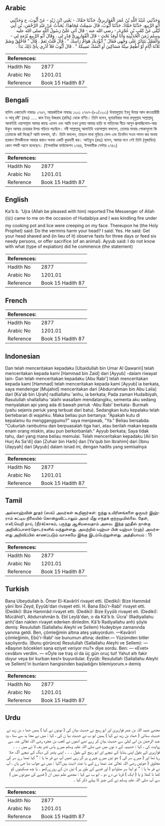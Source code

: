 ## Arabic


<div dir="rtl" lang="ar" style={{fontSize:'larger',backgroundColor:'#f8f9fa',padding:20}}>
وَحَدَّثَنِي عُبَيْدُ اللَّهِ بْنُ عُمَرَ الْقَوَارِيرِيُّ، حَدَّثَنَا حَمَّادٌ، - يَعْنِي ابْنَ زَيْدٍ - عَنْ أَيُّوبَ، ح وَحَدَّثَنِي أَبُو الرَّبِيعِ، حَدَّثَنَا حَمَّادٌ، حَدَّثَنَا أَيُّوبُ، قَالَ سَمِعْتُ مُجَاهِدًا، يُحَدِّثُ عَنْ عَبْدِ الرَّحْمَنِ، بْنِ أَبِي لَيْلَى عَنْ كَعْبِ بْنِ عُجْرَةَ، - رضى الله عنه - قَالَ أَتَى عَلَىَّ رَسُولُ اللَّهِ صلى الله عليه وسلم زَمَنَ الْحُدَيْبِيَةِ وَأَنَا أُوقِدُ تَحْتَ - قَالَ الْقْوَارِيرِيُّ قِدْرٍ لِي ‏.‏ وَقَالَ أَبُو الرَّبِيعِ بُرْمَةٍ لِي - وَالْقَمْلُ يَتَنَاثَرُ عَلَى وَجْهِي فَقَالَ ‏"‏ أَيُؤْذِيكَ هَوَامُّ رَأْسِكَ ‏"‏ ‏.‏ قَالَ قُلْتُ نَعَمْ ‏.‏ قَالَ ‏"‏ فَاحْلِقْ وَصُمْ ثَلاَثَةَ أَيَّامٍ أَوْ أَطْعِمْ سِتَّةَ مَسَاكِينَ أَوِ انْسُكْ نَسِيكَةً ‏"‏ ‏.‏ قَالَ أَيُّوبُ فَلاَ أَدْرِي بِأَىِّ ذَلِكَ بَدَأَ ‏.‏
</div>
<div style={{backgroundColor:'#f8f9fa',padding:20, marginBottom: 10}}><table> <thead> <tr> <th>References:</th> <th></th> </tr> </thead> <tbody><tr><td>Hadith No</td><td>2877</td></tr><tr><td>Arabic No</td><td>1201.01</td></tr><tr><td>Reference</td><td>Book 15 Hadith 87</td></tr></tbody></table></div>

## Bengali


<div dir="ltr" lang="bn" style={{fontSize:'larger',backgroundColor:'#f8f9fa',padding:20}}>
হাদিস একাডেমি নাম্বারঃ ২৭৬৭, আন্তর্জাতিক নাম্বারঃ ১২০১ ২৭৬৭-(৮০/১২০১) উবায়দুল্লাহ ইবনু উমার আল কাওয়ারীরী ও আবূ রবী' (রহঃ) ..... কাব ইবনু উজরাহ (রাযিঃ) থেকে বর্ণিত। তিনি বলেন, হুদায়বিয়ার সময় রসূলুল্লাহ সাল্লাল্লাহু আলাইহি ওয়াসাল্লাম আমার কাছে এলেন এবং আমি তখন চুলায় আমার হাড়ি বা পাতিলের নীচে আগুন জ্বালাচ্ছিলাম-আর উকুন আমার চেহারার উপর গড়িয়ে পড়ছিল। নবী সাল্লাল্লাহু আলাইহি ওয়াসাল্লাম বললেন, তোমার মাথার পোকাগুলো কি তোমাকে কষ্ট দিচ্ছে? আমি বললাম, হ্যাঁ। তিনি বললেন, তাহলে মাথা মুড়িয়ে ফেল এবং তিনদিন সওম পালন কর অথবা ছয়জন মিসকীনকে আহার করাও অথবা একটি কুরবানী কর। আইয়্যুব (রহঃ) বলেন, আমার মনে নেই তিনি (মুজাহিদ) কোন শব্দটি আগে বলেছেন। (ইসলামিক ফাউন্ডেশন ২৭৪৪, ইসলামীক সেন্টার ২৭৪২)
</div>
<div style={{backgroundColor:'#f8f9fa',padding:20, marginBottom: 10}}><table> <thead> <tr> <th>References:</th> <th></th> </tr> </thead> <tbody><tr><td>Hadith No</td><td>2877</td></tr><tr><td>Arabic No</td><td>1201.01</td></tr><tr><td>Reference</td><td>Book 15 Hadith 87</td></tr></tbody></table></div>

## English


<div dir="ltr" lang="en" style={{fontSize:'larger',backgroundColor:'#f8f9fa',padding:20}}>
Ka'b b. 'Ujra (Allah be pleased with him) reported:The Messenger of Allah (ﷺ) came to me on the occasion of Hudaibiya and I was kindling fire under my cooking pot and lice were creeping on my face. Thereupon he (the Holy Prophet) said: Do the vermins harm your head? I said: Yes. He said: Get your head shaved and (in lieu of it) observe fasts for three days or feed six needy persons, or offer sacrifice (of an animal). Ayyub said: I do not know with what (type of expiation) did he commence (the statement)
</div>
<div style={{backgroundColor:'#f8f9fa',padding:20, marginBottom: 10}}><table> <thead> <tr> <th>References:</th> <th></th> </tr> </thead> <tbody><tr><td>Hadith No</td><td>2877</td></tr><tr><td>Arabic No</td><td>1201.01</td></tr><tr><td>Reference</td><td>Book 15 Hadith 87</td></tr></tbody></table></div>

## French


<div dir="ltr" lang="fr" style={{fontSize:'larger',backgroundColor:'#f8f9fa',padding:20}}>

</div>
<div style={{backgroundColor:'#f8f9fa',padding:20, marginBottom: 10}}><table> <thead> <tr> <th>References:</th> <th></th> </tr> </thead> <tbody><tr><td>Hadith No</td><td>2877</td></tr><tr><td>Arabic No</td><td>1201.01</td></tr><tr><td>Reference</td><td>Book 15 Hadith 87</td></tr></tbody></table></div>

## Indonesian


<div dir="ltr" lang="id" style={{fontSize:'larger',backgroundColor:'#f8f9fa',padding:20}}>
Dan telah menceritakan kepadaku [Ubaidullah bin Umar Al Qawariri] telah menceritakan kepada kami [Hammad bin Zaid] dari [Ayyub] -dalam riwayat lain- Dan telah menceritakan kepadaku [Abu Rabi'] telah menceritakan kepada kami [Hammad] telah menceritakan kepada kami [Ayyub] ia berkata, saya mendengar [Mujahid] menceritakan dari [Abdurrahman bin Abu Laila] dari [Ka'ab bin Ujrah] radliallahu 'anhu, ia berkata; Pada zaman Hudaibiyah, Rasulullah shallallahu 'alaihi wasallam mendatangiku, sementa aku sedang menyalakan api yang ada di bawah periuk -Abu Rabi' berkata- Burmah (yaitu sejenis periuk yang terbuat dari batu). Sedangkan kutu kepalaku telah bertebaran di wajahku. Maka beliau pun bertanya: "Apakah kutu di kepalamu itu mengganggumu?" saya menjawab, "Ya." Beliau bersabda: "Cukurlah rambutmu dan berpuasalah tiga hari, atau berilah makan kepada enam orang miskin, atau pun berkorbanlah." Ayyub berkata; Saya tidak tahu, dari yang mana beliau memulai. Telah menceritakan kepadaku [Ali bin Hurj As Sa'di] dan [Zuhair bin Harb] dan [Ya'qub bin Ibrahim] dari [Ibnu Ulayyah] dari [Ayyub] dalam isnad ini, dengan hadits yang semisalnya
</div>
<div style={{backgroundColor:'#f8f9fa',padding:20, marginBottom: 10}}><table> <thead> <tr> <th>References:</th> <th></th> </tr> </thead> <tbody><tr><td>Hadith No</td><td>2877</td></tr><tr><td>Arabic No</td><td>1201.01</td></tr><tr><td>Reference</td><td>Book 15 Hadith 87</td></tr></tbody></table></div>

## Tamil


<div dir="ltr" lang="ta" style={{fontSize:'larger',backgroundColor:'#f8f9fa',padding:20}}>
அல்லாஹ்வின் தூதர் (ஸல்) அவர்கள் கூறினார்கள்: ஐந்து உயிரினங்களை ஒருவர் இஹ்ராம் கட்டிய நிலையில் கொன்றுவிட்டாலும் அவர் மீது எந்தக் குற்றமுமில்லை. தேள், எலி,வெறி நாய், (நீர்க்)காகம், பருந்து ஆகியவைதாம் அவை. இந்த ஹதீஸ் நான்கு அறிவிப்பாளர்தொடர்களில் வந்துள்ளது. அவற்றில் யஹ்யா பின் யஹ்யா (ரஹ்) அவர்களது அறிவிப்பில் காணப்படும் வாசகமே இங்கு இடம்பெற்றுள்ளது. அத்தியாயம் : 15
</div>
<div style={{backgroundColor:'#f8f9fa',padding:20, marginBottom: 10}}><table> <thead> <tr> <th>References:</th> <th></th> </tr> </thead> <tbody><tr><td>Hadith No</td><td>2877</td></tr><tr><td>Arabic No</td><td>1201.01</td></tr><tr><td>Reference</td><td>Book 15 Hadith 87</td></tr></tbody></table></div>

## Turkish


<div dir="ltr" lang="tr" style={{fontSize:'larger',backgroundColor:'#f8f9fa',padding:20}}>
Bana Ubeydullah b. Ömer El-Kavârîrî rivayet etti. (Dediki): Bize Hammâd yâni İbni Zeyd, Eyyûb'dan rivayet etti. H. Bana Ebû'r-Rabî' rivayet etti. (Dediki): Bize Hammâd rivayet etti. (Dediki): Bize Eyyûb rivayet eti. (Dediki): Mücâhid'i, Abdurrahmân b. Ebî Leylâ'dan, o da Kâ'b b. Ücra' (Radiyallahu anh)'dan naklen rivayet ederken dinledim. Kâ'b Radiyallahu anh) şöyle demiş: Resulullah (Sallallahu Aleyhi ve Sellem) Hudeybiye zamanında yanıma geldi. Ben, çömleğimin altına ateş yakıyordum. —Kavârirî çömleğimin, Ebû'r-Rabî' ise bunumun altına; dediler.— Yüzümden bitler saçılıyordu. (Bunu görünce) Resulullah (Sallallahu Aleyhi ve Sellem): — »Başının böcekleri sana eziyet veriyor mu?» diye sordu. Ben: — «Evet» cevâbını verdim. — «Öyle ise traş ol da üç gün oruç tut! Yahut altı fakir doyur veya bir kurban kes!» buyurdular. Eyyûb: Resulullah (Sallallahu Aleyhi ve Sellem)'in bunların hangisin­den başladığını bilemiyorum.» demiş
</div>
<div style={{backgroundColor:'#f8f9fa',padding:20, marginBottom: 10}}><table> <thead> <tr> <th>References:</th> <th></th> </tr> </thead> <tbody><tr><td>Hadith No</td><td>2877</td></tr><tr><td>Arabic No</td><td>1201.01</td></tr><tr><td>Reference</td><td>Book 15 Hadith 87</td></tr></tbody></table></div>

## Urdu


<div dir="rtl" lang="ur" style={{fontSize:'larger',backgroundColor:'#f8f9fa',padding:20}}>
مجھے عبید اللہ بن عمر قواریری اور ابو ربیع نے حدیث بیان کی ( دونوں نے کہا ) ہمیں حما د بن زید نے حدیث سنائی ( حماد بن زید نے کہا ) ہمیں ایو ب نے حدیث بیا ن کی ، کہا : میں نے مجا ہد سے سنا ، وہ عبد الرحمٰن بن ابی لیلیٰ سے حدیث بیان کر رہے تھے انھوں نے کعب بن عجرہ رضی اللہ تعالیٰ عنہ سے روایت کی ، کہا : حدیبیہ کے د نوں میں نبی صلی اللہ علیہ وسلم میرے پاس تشر یف لا ئے میں ۔ ۔ ۔ قواریری کے بقول اپنی ہنڈیا کے نیچے اور ابو ربیع کے بقول ۔ ۔ ۔ اپنی پتھر کی دیگ کے نیچے آگ جلا رہا تھا اور ( میرے سر کی ) جو ئیں میرے چہرے پر گر رہی تھیں آپ نے فر ما یا : " کیا تمھا رے سر کی مخلوق ( جوئیں رضی اللہ تعالیٰ عنہ تمھا رے لیے با عث اذیت ہیں؟کہا : میں نے جواب دیا جی ہاں ، آپ نے فر ما یا : " تو اپنا سر منڈوادو ( اور فدیے کے طور پر ) تین دن کے روزےرکھو ۔ یا چھ مسکینوں کو کھا نا کھلا ؤ یا ( ایک ) قربا نی دے دو ۔ ایو ب نے کہا : مجھے علم نہیں ان ( فدیے کی صورتوں میں ) سے آپ صلی اللہ علیہ وسلم نے کس چیز کا پہلے ذکر کیا ۔
</div>
<div style={{backgroundColor:'#f8f9fa',padding:20, marginBottom: 10}}><table> <thead> <tr> <th>References:</th> <th></th> </tr> </thead> <tbody><tr><td>Hadith No</td><td>2877</td></tr><tr><td>Arabic No</td><td>1201.01</td></tr><tr><td>Reference</td><td>Book 15 Hadith 87</td></tr></tbody></table></div>
